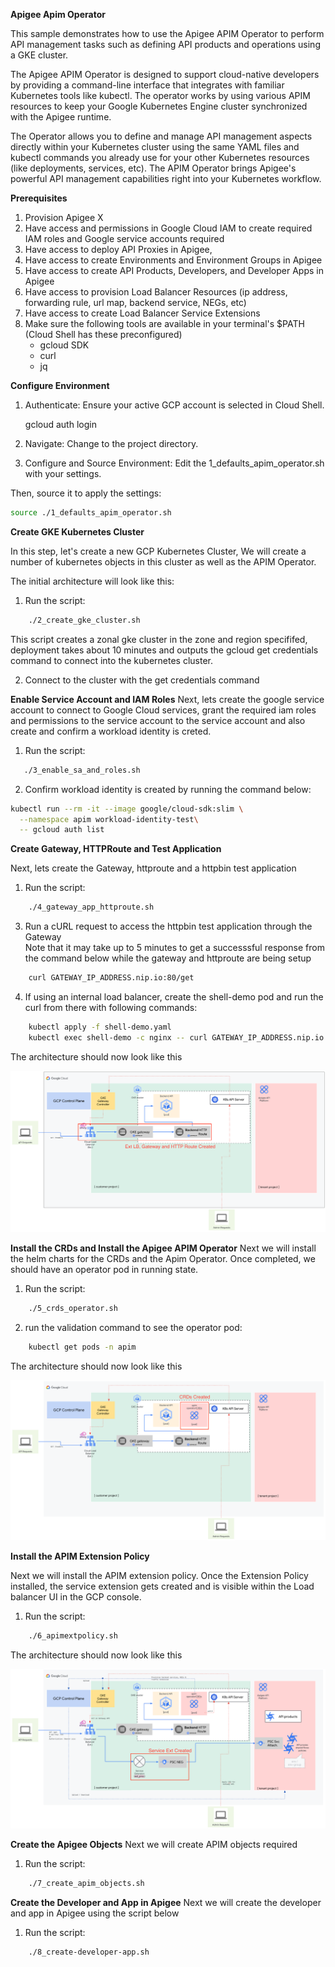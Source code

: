  **Apigee Apim Operator**
 
This sample demonstrates how to use the Apigee APIM Operator to perform API management tasks such as defining API products and operations using a GKE cluster.

The Apigee APIM Operator is designed to support cloud-native developers by providing a command-line interface that integrates with familiar Kubernetes tools like kubectl. The operator works by using various APIM resources to keep your Google Kubernetes Engine cluster synchronized with the Apigee runtime.

The Operator allows you to define and manage API management aspects directly within your Kubernetes cluster using the same YAML files and kubectl commands you already use for your other Kubernetes resources (like deployments, services, etc). The APIM Operator brings Apigee's powerful API management capabilities right into your Kubernetes workflow.

 **Prerequisites**
1. Provision Apigee X
2. Have access and permissions in Google Cloud IAM to create required IAM roles and Google service accounts required 
3. Have access to deploy API Proxies in Apigee,
4. Have access to create Environments and Environment Groups in Apigee
5. Have access to create API Products, Developers, and Developer Apps in Apigee
6. Have access to provision Load Balancer Resources (ip address, forwarding rule, url map, backend service, NEGs, etc)
7. Have access to create Load Balancer Service Extensions
8. Make sure the following tools are available in your terminal's $PATH (Cloud Shell has these preconfigured)
    - gcloud SDK
    - curl
    - jq



 **Configure Environment**

1. Authenticate:
   Ensure your active GCP account is selected in Cloud Shell.

    gcloud auth login


2. Navigate:
   Change to the project directory. 


3. Configure and Source Environment:
   Edit the 1_defaults_apim_operator.sh with your settings.

Then, source it to apply the settings:
```bash
source ./1_defaults_apim_operator.sh
```

**Create GKE Kubernetes Cluster**

In this step, let's create a new GCP Kubernetes Cluster, We will create a number
of kubernetes objects in this cluster as well as the APIM Operator.

The initial architecture will look like this:

1. Run the script:
```bash
    ./2_create_gke_cluster.sh
```
This script creates a zonal gke cluster in the zone and region specififed,
deployment takes about 10 minutes and outputs the gcloud get credentials command
to connect into the kubernetes cluster. 

2. Connect to the cluster with the get credentials command

**Enable Service Account and IAM Roles** 
 Next, lets create the google service account to connect to Google Cloud
 services, grant the required iam roles and permissions to the service account
 to the service account and also create and confirm a workload identity is
 creted.

1. Run the script:
```bash
   ./3_enable_sa_and_roles.sh
```
2. Confirm workload identity is created by running the command below:
```bash
kubectl run --rm -it --image google/cloud-sdk:slim \
  --namespace apim workload-identity-test\
  -- gcloud auth list
```


**Create Gateway, HTTPRoute and Test Application**
 
Next, lets create the Gateway, httproute and a httpbin test application 

1. Run the script:
```bash
    ./4_gateway_app_httproute.sh
```
3. Run a cURL request to access the httpbin test application through the Gateway   
    Note that it may take up to 5 minutes to get a successsful response from the
    command below while the gateway and httproute are being setup
    
```bash
    curl GATEWAY_IP_ADDRESS.nip.io:80/get 
```
4. If using an internal load balancer, create the shell-demo pod and run the
   curl from there with following commands: 
```bash    
    kubectl apply -f shell-demo.yaml 
    kubectl exec shell-demo -c nginx -- curl GATEWAY_IP_ADDRESS.nip.io:80/get
```
The architecture should now look like this

![Architecture with Loadbalancer, Gateway and HttpRoute installed](images/v2-Apim-gw-httproute-arch.png)


**Install the CRDs and Install the Apigee APIM Operator** 
Next we will install the helm charts for the CRDs and the Apim Operator.
Once completed, we should have an operator pod in running state. 

1. Run the script:
```bash    
    ./5_crds_operator.sh
```
2. run the validation command to see the operator pod: 
```bash
    kubectl get pods -n apim 
```
The architecture should now look like this

![Architecture with CRDs Installed](images/crds-arch.png)


**Install the APIM Extension Policy**

Next we will install the APIM extension policy. Once the Extension Policy installed, the service extension gets created and is visible within the Load balancer UI in the GCP console.
1. Run the script:
```bash
    ./6_apimextpolicy.sh
```
The architecture should now look like this 

![Architecture with Service Extension Installed](images/svc-ext.png)


**Create the Apigee Objects**
Next we will create APIM objects required

1. Run the script:
```bash
    ./7_create_apim_objects.sh
```


**Create the Developer and App in Apigee**
Next we will create the developer and app in Apigee using the script below
1. Run the script:
```bash
    ./8_create-developer-app.sh
```
